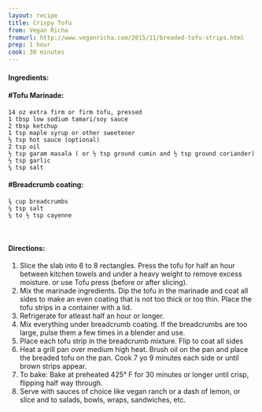 ```yaml
---
layout: recipe
title: Crispy Tofu
from: Vegan Richa
fromurl: http://www.veganricha.com/2015/11/breaded-tofu-strips.html
prep: 1 hour
cook: 30 minutes
---
```


#### Ingredients:

#### #Tofu Marinade:

    14 oz extra firm or firm tofu, pressed
    1 tbsp low sodium tamari/soy sauce
    2 tbsp ketchup
    1 tsp maple syrup or other sweetener
    ½ tsp hot sauce (optional)
    2 tsp oil
    ½ tsp garam masala ( or ½ tsp ground cumin and ½ tsp ground coriander)
    ½ tsp garlic
    ¼ tsp salt

#### #Breadcrumb coating:

    ¾ cup breadcrumbs
    ¼ tsp salt
    ¼ to ½ tsp cayenne

<br>

#### Directions:

1. Slice the slab into 6 to 8 rectangles. Press the tofu for half an hour between kitchen towels and under a heavy weight to remove excess moisture. or use Tofu press (before or after slicing).
2. Mix the marinade ingredients. Dip the tofu in the marinade and coat all sides to make an even coating that is not too thick or too thin. Place the tofu strips in a container with a lid.
3. Refrigerate for atleast half an hour or longer.
4. Mix everything under breadcrumb coating. If the breadcrumbs are too large, pulse them a few times in a blender and use.
5. Place each tofu strip in the breadcrumb mixture. Flip to coat all sides
6. Heat a grill pan over medium high heat. Brush oil on the pan and place the breaded tofu on the pan. Cook 7 yo 9 minutes each side or until brown strips appear.
7. To bake: Bake at preheated 425° F for 30 minutes or longer until crisp, flipping half way through.
8. Serve with sauces of choice like vegan ranch or a dash of lemon, or slice and to salads, bowls, wraps, sandwiches, etc.

